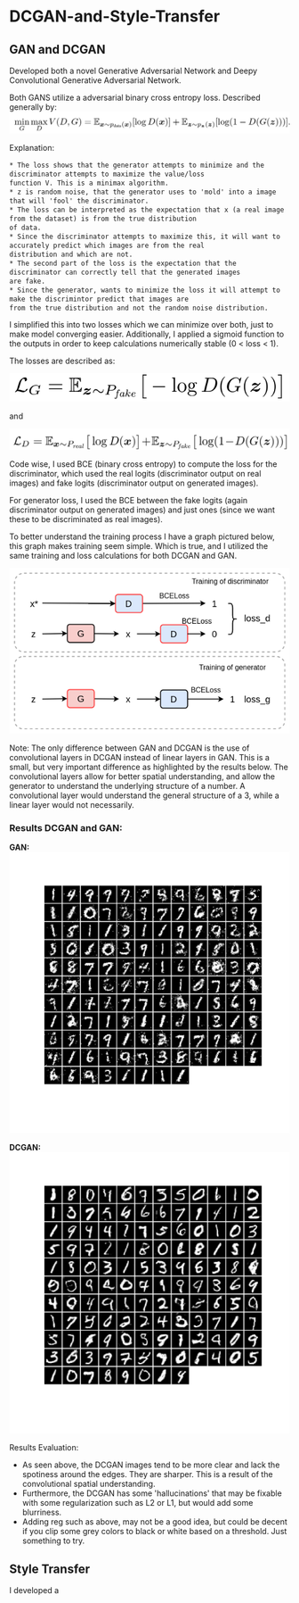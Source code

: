 # DCGAN-and-Style-Transfer


## GAN and DCGAN

Developed both a novel Generative Adversarial Network and Deepy Convolutional Generative Adversarial Network.

Both GANS utilize a adversarial binary cross entropy loss. Described generally by: ![GAN Equation](/imgs/image.png)

  Explanation:
  
    * The loss shows that the generator attempts to minimize and the discriminator attempts to maximize the value/loss
    function V. This is a minimax algorithm.
    * z is random noise, that the generator uses to 'mold' into a image that will 'fool' the discriminator.
    * The loss can be interpreted as the expectation that x (a real image from the dataset) is from the true distribution
    of data.
    * Since the discriminator attempts to maximize this, it will want to accurately predict which images are from the real 
    distribution and which are not. 
    * The second part of the loss is the expectation that the discriminator can correctly tell that the generated images 
    are fake. 
    * Since the generator, wants to minimize the loss it will attempt to make the discrimintor predict that images are 
    from the true distribution and not the random noise distribution. 

I simplified this into two losses which we can minimize over both, just to make model converging easier. Additionally, I applied a sigmoid function to the outputs in order to keep calculations numerically stable (0 < loss < 1). 

The losses are described as:

![Generator Loss](/imgs/GenLoss.png)

and 

![Discriminator Loss](/imgs/DiscLoss.png)

Code wise, I used BCE (binary cross entropy) to compute the loss for the discriminator, which used the real logits (discriminator output on real images) and fake logits (discriminator output on generated images).

For generator loss, I used the BCE between the fake logits (again discriminator output on generated images) and just ones (since we want these to be discriminated as real images). 

To better understand the training process I have a graph pictured below, this graph makes training seem simple. Which is true, and I utilized the same training and loss calculations for both DCGAN and GAN.

![GAN Training Process](/imgs/gan_training.png)

Note: The only difference between GAN and DCGAN is the use of convolutional layers in DCGAN instead of linear layers in GAN. This is a small, but very important difference as highlighted by the results below. The convolutional layers allow for better spatial understanding, and allow the generator to understand the underlying structure of a number. A convolutional layer would understand the general structure of a 3, while a linear layer would not necessarily.

### Results DCGAN and GAN:

**GAN:**
![GAN Results](/imgs/fc_gan_results.jpg)


**DCGAN:**
![DCGAN Results](/imgs/dc_gan_results.jpg)

Results Evaluation:
  * As seen above, the DCGAN images tend to be more clear and lack the spotiness around the edges. They are sharper. This is a result of the convolutional spatial understanding.
  * Furthermore, the DCGAN has some 'hallucinations' that may be fixable with some regularization such as L2 or L1, but would add some blurriness.
  * Adding reg such as above, may not be a good idea, but could be decent if you clip some grey colors to black or white based on a threshold. Just something to try.

## Style Transfer

I developed a 
